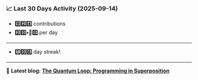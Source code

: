 <!--START_STATS-->
### 📈 Last 30 Days Activity (2025-09-14)  
- **9️⃣2️⃣4️⃣** contributions  
- **3️⃣0️⃣•🎱0️⃣** per day
---
- **1️⃣0️⃣6️⃣** day streak!
---
📝 **Latest blog:** [**The Quantum Loop: Programming in Superposition**](https://andriak.com/blog/quantum-loop)
<!--END_STATS-->
